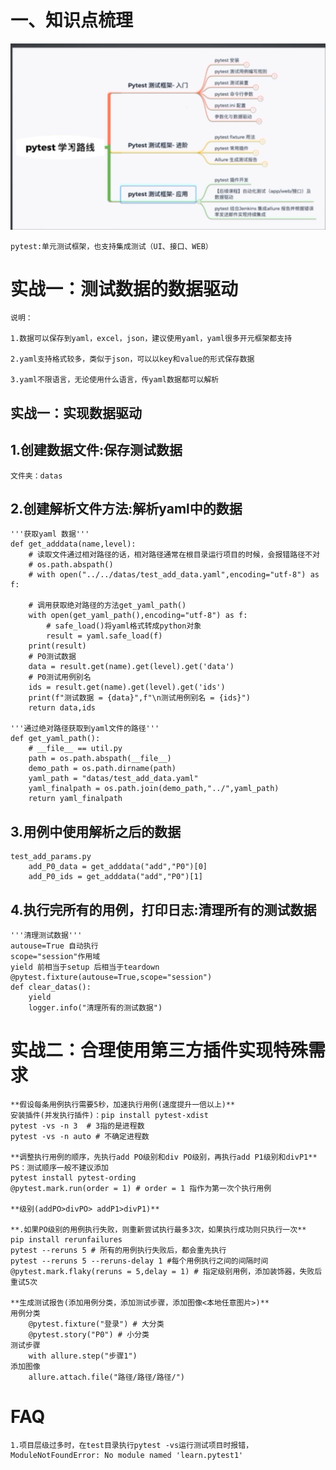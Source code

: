 # 一、知识点梳理
![img.png](img.png)

    pytest:单元测试框架，也支持集成测试（UI、接口、WEB）

# 实战一：测试数据的数据驱动

    说明：
    
    1.数据可以保存到yaml，excel，json，建议使用yaml，yaml很多开元框架都支持
    
    2.yaml支持格式较多，类似于json，可以以key和value的形式保存数据
    
    3.yaml不限语言，无论使用什么语言，传yaml数据都可以解析

## 实战一：实现数据驱动

## 1.创建数据文件:保存测试数据
    文件夹：datas

## 2.创建解析文件方法:解析yaml中的数据

    '''获取yaml 数据'''
    def get_adddata(name,level):
        # 读取文件通过相对路径的话，相对路径通常在根目录运行项目的时候，会报错路径不对
        # os.path.abspath()
        # with open("../../datas/test_add_data.yaml",encoding="utf-8") as f:
    
        # 调用获取绝对路径的方法get_yaml_path()
        with open(get_yaml_path(),encoding="utf-8") as f:
            # safe_load()将yaml格式转成python对象
            result = yaml.safe_load(f)
        print(result)
        # P0测试数据
        data = result.get(name).get(level).get('data')
        # P0测试用例别名
        ids = result.get(name).get(level).get('ids')
        print(f"测试数据 = {data}",f"\n测试用例别名 = {ids}")
        return data,ids
    
    '''通过绝对路径获取到yaml文件的路径'''
    def get_yaml_path():
        # __file__ == util.py
        path = os.path.abspath(__file__)
        demo_path = os.path.dirname(path)
        yaml_path = "datas/test_add_data.yaml"
        yaml_finalpath = os.path.join(demo_path,"../",yaml_path)
        return yaml_finalpath

## 3.用例中使用解析之后的数据
    test_add_params.py 
        add_P0_data = get_adddata("add","P0")[0]
        add_P0_ids = get_adddata("add","P0")[1]

## 4.执行完所有的用例，打印日志:清理所有的测试数据

    '''清理测试数据'''
    autouse=True 自动执行
    scope="session"作用域
    yield 前相当于setup 后相当于teardown
    @pytest.fixture(autouse=True,scope="session")
    def clear_datas():
        yield
        logger.info("清理所有的测试数据")




# 实战二：合理使用第三方插件实现特殊需求
    **假设每条用例执行需要5秒，加速执行用例(速度提升一倍以上)**
    安装插件(并发执行插件)：pip install pytest-xdist
    pytest -vs -n 3  # 3指的是进程数
    pytest -vs -n auto # 不确定进程数

    **调整执行用例的顺序，先执行add PO级别和div PO级别，再执行add P1级别和divP1**
    PS：测试顺序一般不建议添加
    pytest install pytest-ording
    @pytest.mark.run(order = 1) # order = 1 指作为第一次个执行用例

    **级别(addPO>divPO> addP1>divP1)**
    
    **.如果PO级别的用例执行失败，则重新尝试执行最多3次，如果执行成功则只执行一次**
    pip install rerunfailures
    pytest --reruns 5 # 所有的用例执行失败后，都会重先执行
    pytest --reruns 5 --reruns-delay 1 #每个用例执行之间的间隔时间
    @pytest.mark.flaky(reruns = 5,delay = 1) # 指定级别用例，添加装饰器，失败后重试5次

    **生成测试报告(添加用例分类，添加测试步骤，添加图像<本地任意图片>)**
    用例分类
        @pytest.fixture("登录") # 大分类
        @pytest.story("P0") # 小分类
    测试步骤
        with allure.step("步骤1")
    添加图像
        allure.attach.file("路径/路径/路径/")

    


# FAQ
    1.项目层级过多时，在test目录执行pytest -vs运行测试项目时报错，ModuleNotFoundError: No module named 'learn.pytest1'
